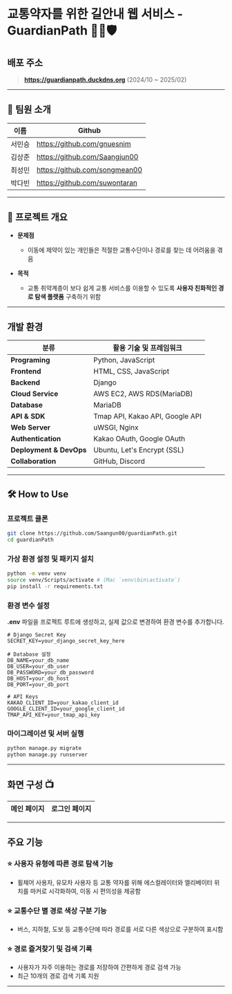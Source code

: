 # 교통약자를 위한 길안내 웹 서비스 - GuardianPath 🚶‍♂️🛡️

## 배포 주소
> **https://guardianpath.duckdns.org** (2024/10 ~ 2025/02)

--- 

## 👥 팀원 소개

| 이름 | Github |
| --- | --- |
| 서민승 | https://github.com/gnuesnim |
| 김상준 | https://github.com/Saangjun00 |
| 최성민 | https://github.com/songmean00 |
| 박다빈 | https://github.com/suwontaran |

---

## 🚀 프로젝트 개요

- **문제점**
  - 이동에 제약이 있는 개인들은 적절한 교통수단이나 경로를 찾는 데 어려움을 겪음

- **목적**
  - 교통 취약계층이 보다 쉽게 교통 서비스를 이용할 수 있도록 **사용자 친화적인 경로 탐색 플랫폼** 구축하기 위함

---

## 개발 환경

| 분류 | 활용 기술 및 프레임워크 |
| ----- | ----- |
| **Programing** | Python, JavaScript |
| **Frontend** | HTML, CSS, JavaScript |
| **Backend** | Django |
| **Cloud Service** | AWS EC2, AWS RDS(MariaDB) |
| **Database** | MariaDB |
| **API & SDK** | Tmap API, Kakao API, Google API |
| **Web Server** | uWSGI, Nginx |
| **Authentication** | Kakao OAuth, Google OAuth |
| **Deployment & DevOps** | Ubuntu, Let's Encrypt (SSL) |
| **Collaboration** | GitHub, Discord |

---

## 🛠️ How to Use

### 프로젝트 클론
```bash
git clone https://github.com/Saangun00/guardianPath.git
cd guardianPath
```

### 가상 환경 설정 및 패키지 설치
```bash
python -m venv venv
source venv/Scripts/activate # (Mac `venv\bin\activate`)   
pip install -r requirements.txt
```

### 환경 변수 설정
**.env** 파일을 프로젝트 루트에 생성하고, 실제 값으로 변경하여 환경 변수를 추가합니다.
```.env
# Django Secret Key
SECRET_KEY=your_django_secret_key_here

# Database 설정
DB_NAME=your_db_name
DB_USER=your_db_user
DB_PASSWORD=your_db_password
DB_HOST=your_db_host
DB_PORT=your_db_port

# API Keys
KAKAO_CLIENT_ID=your_kakao_client_id
GOOGLE_CLIENT_ID=your_google_client_id
TMAP_API_KEY=your_tmap_api_key
```

### 마이그레이션 및 서버 실행
```bash
python manage.py migrate
python manage.py runserver
```

---

## 화면 구성 📺
| 메인 페이지 | 로그인 페이지 |
| :----------------------: | :---------------------: |

---

## 주요 기능

### ⭐️ 사용자 유형에 따른 경로 탐색 기능
  - 휠체어 사용자, 유모차 사용자 등 교통 약자를 위해 에스컬레이터와 엘리베이터 위치를 마커로 시각화하여, 이동 시 편의성을 제공함

### ⭐️ 교통수단 별 경로 색상 구분 기능
  - 버스, 지하철, 도보 등 교통수단에 따라 경로를 서로 다른 색상으로 구분하여 표시함

### ⭐️ 경로 즐겨찾기 및 검색 기록
- 사용자가 자주 이용하는 경로를 저장하여 간편하게 경로 검색 가능
- 최근 10개의 경로 검색 기록 지원

---

